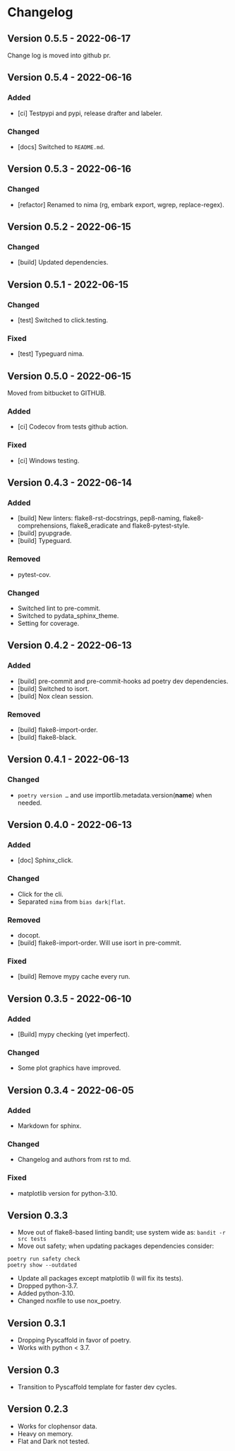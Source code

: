 # Changelog

## Version 0.5.5 - 2022-06-17
Change log is moved into github pr.

## Version 0.5.4 - 2022-06-16
### Added
- [ci] Testpypi and pypi, release drafter and labeler.

### Changed
- [docs] Switched to `README.md`.

## Version 0.5.3 - 2022-06-16
### Changed
- [refactor] Renamed to nima (rg, embark export, wgrep, replace-regex).

## Version 0.5.2 - 2022-06-15
### Changed
- [build] Updated dependencies.

## Version 0.5.1 - 2022-06-15
### Changed
- [test] Switched to click.testing.

### Fixed
- [test] Typeguard nima.

## Version 0.5.0 - 2022-06-15
Moved from bitbucket to GITHUB.

### Added
- [ci] Codecov from tests github action.

### Fixed
- [ci] Windows testing.

## Version 0.4.3 - 2022-06-14
### Added
- [build] New linters: flake8-rst-docstrings, pep8-naming, flake8-comprehensions,
flake8_eradicate and  flake8-pytest-style.
- [build] pyupgrade.
- [build] Typeguard.

### Removed
- pytest-cov.

### Changed
- Switched lint to pre-commit.
- Switched to pydata_sphinx_theme.
- Setting for coverage.

## Version 0.4.2 - 2022-06-13
### Added
- [build] pre-commit and pre-commit-hooks ad poetry dev dependencies.
- [build] Switched to isort.
- [build] Nox clean session.

### Removed
- [build] flake8-import-order.
- [build] flake8-black.

## Version 0.4.1 - 2022-06-13
### Changed
- `poetry version …` and use importlib.metadata.version(__name__) when needed.

## Version 0.4.0 - 2022-06-13
### Added
- [doc] Sphinx_click.

### Changed
- Click for the cli.
- Separated `nima` from `bias dark|flat`.

### Removed
- docopt.
- [build] flake8-import-order. Will use isort in pre-commit.

### Fixed
- [build] Remove mypy cache every run.

## Version 0.3.5 - 2022-06-10
### Added
- [Build] mypy checking (yet imperfect).

### Changed
- Some plot graphics have improved.

## Version 0.3.4 - 2022-06-05
### Added
- Markdown for sphinx.

### Changed
- Changelog and authors from rst to md.

### Fixed
- matplotlib version for python-3.10.

## Version 0.3.3
-   Move out of flake8-based linting bandit; use system wide as:
```bandit -r src tests```
-   Move out safety; when updating packages dependencies consider:
```
poetry run safety check
poetry show --outdated
```
-   Update all packages except matplotlib (I will fix its tests).
-   Dropped python-3.7.
-   Added python-3.10.
-   Changed noxfile to use nox_poetry.

## Version 0.3.1
-   Dropping Pyscaffold in favor of poetry.
-   Works with python \< 3.7.

## Version 0.3
-   Transition to Pyscaffold template for faster dev cycles.

## Version 0.2.3
-   Works for clophensor data.
-   Heavy on memory.
-   Flat and Dark not tested.
